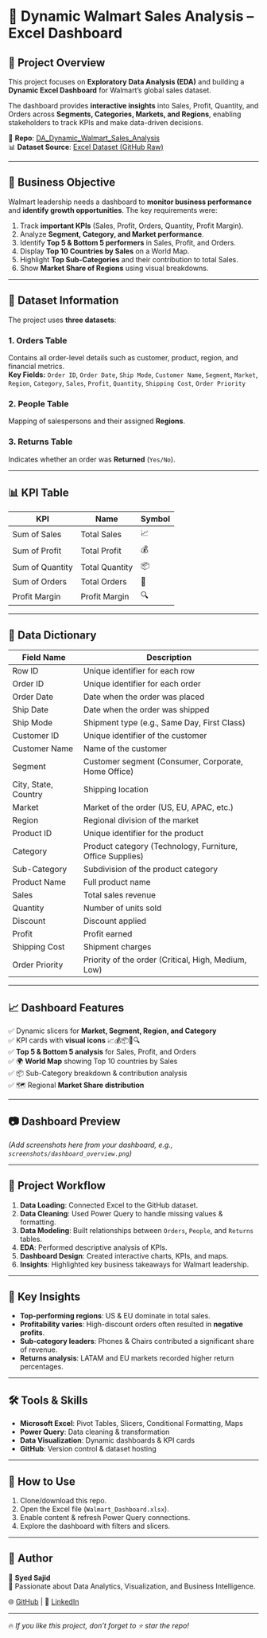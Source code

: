 # 🛒 Dynamic Walmart Sales Analysis – Excel Dashboard

## 📌 Project Overview
This project focuses on **Exploratory Data Analysis (EDA)** and building a **Dynamic Excel Dashboard** for Walmart’s global sales dataset.  

The dashboard provides **interactive insights** into Sales, Profit, Quantity, and Orders across **Segments, Categories, Markets, and Regions**, enabling stakeholders to track KPIs and make data-driven decisions.

🔗 **Repo**: [DA_Dynamic_Walmart_Sales_Analysis](https://github.com/SyedSajid91/DA_Dynamic_Walmart_Sales_Analysis)  
📊 **Dataset Source**: [Excel Dataset (GitHub Raw)](https://raw.githubusercontent.com/starlordali4444/Acciojob-Excel/refs/heads/master/common_notes/data/excel_dataset.xlsx)

---

## 🎯 Business Objective
Walmart leadership needs a dashboard to **monitor business performance** and **identify growth opportunities**. The key requirements were:

1. Track **important KPIs** (Sales, Profit, Orders, Quantity, Profit Margin).  
2. Analyze **Segment, Category, and Market performance**.  
3. Identify **Top 5 & Bottom 5 performers** in Sales, Profit, and Orders.  
4. Display **Top 10 Countries by Sales** on a World Map.  
5. Highlight **Top Sub-Categories** and their contribution to total Sales.  
6. Show **Market Share of Regions** using visual breakdowns.  

---

## 📂 Dataset Information
The project uses **three datasets**:

### 1. Orders Table  
Contains all order-level details such as customer, product, region, and financial metrics.  
**Key Fields:** `Order ID`, `Order Date`, `Ship Mode`, `Customer Name`, `Segment`, `Market`, `Region`, `Category`, `Sales`, `Profit`, `Quantity`, `Shipping Cost`, `Order Priority`  

### 2. People Table  
Mapping of salespersons and their assigned **Regions**.  

### 3. Returns Table  
Indicates whether an order was **Returned** (`Yes/No`).  

---

## 📊 KPI Table
| KPI                 | Name           | Symbol |
|----------------------|----------------|--------|
| Sum of Sales         | Total Sales    | 📈     |
| Sum of Profit        | Total Profit   | 💰     |
| Sum of Quantity      | Total Quantity | 📦     |
| Sum of Orders        | Total Orders   | 🛒     |
| Profit Margin        | Profit Margin  | 🔍     |

---

## 📖 Data Dictionary
| Field Name    | Description |
|---------------|-------------|
| Row ID        | Unique identifier for each row |
| Order ID      | Unique identifier for each order |
| Order Date    | Date when the order was placed |
| Ship Date     | Date when the order was shipped |
| Ship Mode     | Shipment type (e.g., Same Day, First Class) |
| Customer ID   | Unique identifier of the customer |
| Customer Name | Name of the customer |
| Segment       | Customer segment (Consumer, Corporate, Home Office) |
| City, State, Country | Shipping location |
| Market        | Market of the order (US, EU, APAC, etc.) |
| Region        | Regional division of the market |
| Product ID    | Unique identifier for the product |
| Category      | Product category (Technology, Furniture, Office Supplies) |
| Sub-Category  | Subdivision of the product category |
| Product Name  | Full product name |
| Sales         | Total sales revenue |
| Quantity      | Number of units sold |
| Discount      | Discount applied |
| Profit        | Profit earned |
| Shipping Cost | Shipment charges |
| Order Priority| Priority of the order (Critical, High, Medium, Low) |

---

## 📈 Dashboard Features
✅ Dynamic slicers for **Market, Segment, Region, and Category**  
✅ KPI cards with **visual icons** 📈💰📦🛒🔍  
✅ **Top 5 & Bottom 5 analysis** for Sales, Profit, and Orders  
✅ 🌍 **World Map** showing Top 10 countries by Sales  
✅ 📦 Sub-Category breakdown & contribution analysis  
✅ 🗺️ Regional **Market Share distribution**  

---

## 📷 Dashboard Preview
*(Add screenshots here from your dashboard, e.g., `screenshots/dashboard_overview.png`)*  

---

## 🚀 Project Workflow
1. **Data Loading**: Connected Excel to the GitHub dataset.  
2. **Data Cleaning**: Used Power Query to handle missing values & formatting.  
3. **Data Modeling**: Built relationships between `Orders`, `People`, and `Returns` tables.  
4. **EDA**: Performed descriptive analysis of KPIs.  
5. **Dashboard Design**: Created interactive charts, KPIs, and maps.  
6. **Insights**: Highlighted key business takeaways for Walmart leadership.  

---

## 🔑 Key Insights
- **Top-performing regions**: US & EU dominate in total sales.  
- **Profitability varies**: High-discount orders often resulted in **negative profits**.  
- **Sub-category leaders**: Phones & Chairs contributed a significant share of revenue.  
- **Returns analysis**: LATAM and EU markets recorded higher return percentages.  

---

## 🛠️ Tools & Skills
- **Microsoft Excel**: Pivot Tables, Slicers, Conditional Formatting, Maps  
- **Power Query**: Data cleaning & transformation  
- **Data Visualization**: Dynamic dashboards & KPI cards  
- **GitHub**: Version control & dataset hosting  

---

## 📌 How to Use
1. Clone/download this repo.  
2. Open the Excel file (`Walmart_Dashboard.xlsx`).  
3. Enable content & refresh Power Query connections.  
4. Explore the dashboard with filters and slicers.  

---

## 📢 Author
👤 **Syed Sajid**  
📍 Passionate about Data Analytics, Visualization, and Business Intelligence.  

🌐 [GitHub](https://github.com/SyedSajid91) | 🔗 [LinkedIn](https://www.linkedin.com/)  

---

🔥 *If you like this project, don’t forget to ⭐ star the repo!*  
